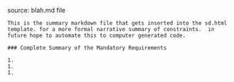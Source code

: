 source: blah.md file

    This is the summary markdown file that gets inserted into the sd.html template. for a more formal narrative summary of constraints.  in future hope to automate this to computer generated code.

    ### Complete Summary of the Mandatory Requirements

    1.
    1.
    1.
